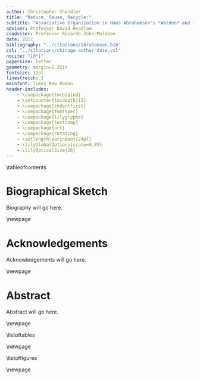 ```yaml
---
author: Christopher Chandler
title: "Reduce, Reuse, Recycle:"
subtitle: "Associative Organization in Hans Abrahamsen's *Walden* and *Wald*"
adviser: Professor David Headlam
coadviser: Professor Ricardo Zohn-Muldoon
date: 2017
bibliography: "../citations/abrahamsen.bib"
csl: "../citations/chicago-author-date.csl"
nocite: "[@*]"
papersize: letter
geometry: margin=1.25in
fontsize: 12pt
linestretch: 1
mainfont: Times New Roman
header-includes:
    - \usepackage{tocbibind}
    - \setcounter{tocdepth}{2}
    - \usepackage{indentfirst}
    - \usepackage{fontspec}
    - \usepackage{lilyglyphs}
    - \usepackage{textcomp}
    - \usepackage{url}
    - \usepackage{rotating}
    - \setlength\parindent{24pt}
    - \lilyGlobalOptions{scale=0.85}
    - \lilyOpticalSize{26}
---
```


\tableofcontents

# Biographical Sketch

Biography will go here.

<!-- Christopher Chandler is a composer and educator currently living in Richmond, Virginia. He graduated from the University of Richmond in 2008 with a Bachelor of Arts in music and psychology. -->

\newpage

# Acknowledgements

Acknowledgements will go here.

\newpage

# Abstract

Abstract will go here.

<!-- This dissertation examines the of Hans Abrahamsen's *Walden* (1978) and *Wald* (2009).  -->

\newpage

\listoftables

\newpage

\listoffigures

\newpage
